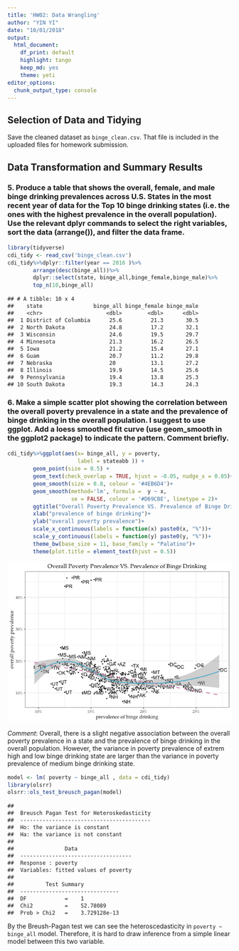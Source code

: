 ```yaml
---
title: 'HW02: Data Wrangling'
author: "YIN YI"
date: "10/01/2018"
output: 
  html_document: 
    df_print: default
    highlight: tango
    keep_md: yes
    theme: yeti
editor_options: 
  chunk_output_type: console
---
```




## Selection of Data and Tidying
Save the cleaned dataset as `binge_clean.csv`. That file is included in the uploaded files for homework submission.




## Data Transformation and Summary Results
### 5. Produce a table that shows the overall, female, and male binge drinking prevalences across U.S. States in the most recent year of data for the Top 10 binge drinking states (i.e. the ones with the highest prevalence in the overall population). Use the relevant dplyr commands to  select the right variables, sort the data (arrange()), and filter the data frame.

```r
library(tidyverse)
cdi_tidy <- read_csv('binge_clean.csv')
cdi_tidy%>%dplyr::filter(year == 2016 )%>%
        arrange(desc(binge_all))%>%
        dplyr::select(state, binge_all,binge_female,binge_male)%>%
        top_n(10,binge_all)
```

```
## # A tibble: 10 x 4
##    state                binge_all binge_female binge_male
##    <chr>                    <dbl>        <dbl>      <dbl>
##  1 District of Columbia      25.6         21.3       30.5
##  2 North Dakota              24.8         17.2       32.1
##  3 Wisconsin                 24.6         19.5       29.7
##  4 Minnesota                 21.3         16.2       26.5
##  5 Iowa                      21.2         15.4       27.1
##  6 Guam                      20.7         11.2       29.8
##  7 Nebraska                  20           13.1       27.2
##  8 Illinois                  19.9         14.5       25.6
##  9 Pennsylvania              19.4         13.8       25.3
## 10 South Dakota              19.3         14.3       24.3
```

### 6. Make a simple scatter plot showing the correlation between the overall poverty prevalence in a state and the prevalence of binge drinking in the overall population. I suggest to use ggplot. Add a loess smoothed fit curve (use geom_smooth in the ggplot2 package) to indicate the pattern. Comment briefly.


```r
cdi_tidy%>%ggplot(aes(x= binge_all, y = poverty, 
                      label = stateabb )) +
        geom_point(size = 0.5) + 
        geom_text(check_overlap = TRUE, hjust = -0.05, nudge_x = 0.05)+
        geom_smooth(size = 0.8, colour = '#4EB6D4')+
        geom_smooth(method='lm', formula =  y ~ x, 
                    se = FALSE, colour = '#D69CBE', linetype = 2)+
        ggtitle("Overall Poverty Prevalence VS. Prevalence of Binge Drinking")+
        xlab("prevalence of binge drinking")+
        ylab("overall poverty prevalence")+
        scale_x_continuous(labels = function(x) paste0(x, "%"))+
        scale_y_continuous(labels = function(y) paste0(y, "%"))+
        theme_bw(base_size = 11, base_family = "Palatino")+
        theme(plot.title = element_text(hjust = 0.5))
```

![](images/unnamed-chunk-3-1.png)<!-- -->

*Comment*: Overall, there is a slight negative association between the overall poverty prevalence in a state and the prevalence of binge drinking in the overall population. However, the variance in poverty prevalence of extrem high and low binge drinking state are larger than the variance in poverty prevalence of medium binge drinking state.


```r
model <- lm( poverty ~ binge_all , data = cdi_tidy)
library(olsrr)
olsrr::ols_test_breusch_pagan(model)
```

```
## 
##  Breusch Pagan Test for Heteroskedasticity
##  -----------------------------------------
##  Ho: the variance is constant            
##  Ha: the variance is not constant        
## 
##                Data                 
##  -----------------------------------
##  Response : poverty 
##  Variables: fitted values of poverty 
## 
##          Test Summary           
##  -------------------------------
##  DF            =    1 
##  Chi2          =    52.78089 
##  Prob > Chi2   =    3.729128e-13
```

By the Breush-Pagan test we can see the heteroscedasticity in `poverty ~ binge_all` model. Therefore, it is hard to draw inference from a simple linear model between this two variable.
